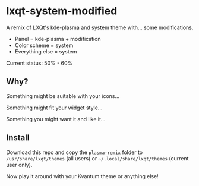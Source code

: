 # lxqt-system-modified
A remix of LXQt's kde-plasma and system theme with... some modifications.
- Panel = kde-plasma + modification
- Color scheme = system
- Everything else = system

Current status: 50% - 60%

## Why?

Something might be suitable with your icons...

Something might fit your widget style...

Something you might want it and like it...

## Install

Download this repo and copy the `plasma-remix` folder to `/usr/share/lxqt/themes` (all users) or `~/.local/share/lxqt/themes` (current user only).

Now play it around with your Kvantum theme or anything else!
